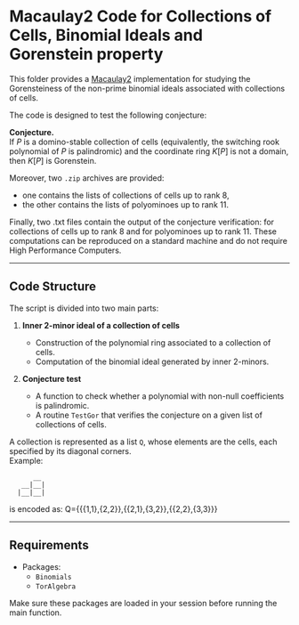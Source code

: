 # Macaulay2 Code for Collections of Cells, Binomial Ideals and Gorenstein property

This folder provides a [Macaulay2](http://www2.macaulay2.com/Macaulay2/) implementation for studying the Gorensteiness of the non-prime binomial ideals associated with collections of cells.  

The code is designed to test the following conjecture:

 **Conjecture.**  
 If $P$ is a domino-stable collection of cells (equivalently, the switching rook polynomial of $P$ is palindromic) and the coordinate ring $K[P]$ is not a domain, then $K[P]$ is Gorenstein.

Moreover, two `.zip` archives are provided:  
- one contains the lists of collections of cells up to rank 8,  
- the other contains the lists of polyominoes up to rank 11.

Finally, two .txt files contain the output of the conjecture verification: for collections of cells up to rank 8 and for polyominoes up to rank 11.
These computations can be reproduced on a standard machine and do not require High Performance Computers.

---

## Code Structure

The script is divided into two main parts:

1. **Inner 2-minor ideal of a collection of cells**  
   - Construction of the polynomial ring associated to a collection of cells.  
   - Computation of the binomial ideal generated by inner $2$-minors.  

2. **Conjecture test**  
   - A function to check whether a polynomial with non-null coefficients is palindromic.  
   - A routine `TestGor` that verifies the conjecture on a given list of collections of cells.  

A collection is represented as a list `Q`, whose elements are the cells, each specified by its diagonal corners.  
Example:
```
      __
   __|__|
  |__|__|

 ``` 
is encoded as:  Q={{{1,1},{2,2}},{{2,1},{3,2}},{{2,2},{3,3}}}


---

## Requirements

- Packages:  
  - `Binomials`  
  - `TorAlgebra`  

Make sure these packages are loaded in your session before running the main function.  
